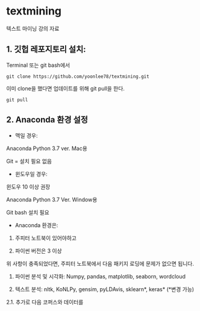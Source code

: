 # textmining
텍스트 마이닝 강의 자료

## 1. 깃헙 레포지토리 설치: 

Terminal 또는 git bash에서 

```git clone https://github.com/yoonlee78/textmining.git```

이미 clone을 했다면 업데이트를 위해 git pull을 한다. 

```git pull```



## 2. Anaconda 환경 설정 

- 맥일 경우:  

Anaconda Python 3.7 ver. Mac용

Git = 설치 필요 없음


- 윈도우일 경우: 

윈도우 10 이상 권장

Anaconda Python 3.7 Ver. Window용

Git bash 설치 필요

- Anaconda 환경은:


1. 주피터 노트북이 있어야하고

2. 파이썬 버전은 3 이상



위 사항이 충족되었다면, 주피터 노트북에서 다음 패키지 로딩에 문제가 없으면 됩니다.


1. 파이썬 분석 및 시각화: Numpy, pandas, matplotlib, seaborn, wordcloud


2. 텍스트 분석: nltk, KoNLPy, gensim, pyLDAvis, sklearn*, keras*  (*변경 가능)

2.1. 추가로 다음 코퍼스와 데이터를 
